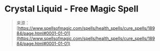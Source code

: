 <!--yml
category: 未分类
date: 2024-06-12 19:00:39
-->

# Crystal Liquid - Free Magic Spell

> 来源：[https://www.spellsofmagic.com/spells/health_spells/cure_spells/18984/page.html#0001-01-01](https://www.spellsofmagic.com/spells/health_spells/cure_spells/18984/page.html#0001-01-01)